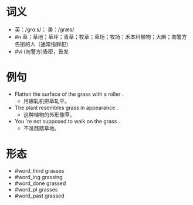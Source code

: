 # 词义
- 英：/ɡrɑːs/； 美：/ɡræs/
- #n 草；草地；草坪；青草；牧草；草场；牧场；禾本科植物；大麻；向警方告密的人（通常指罪犯）
- #vi (向警方)告密，告发
# 例句
- Flatten the surface of the grass with a roller .
	- 用碾轧机把草轧平。
- The plant resembles grass in appearance .
	- 这种植物的外形像草。
- You 're not supposed to walk on the grass .
	- 不准践踏草地。
# 形态
- #word_third grasses
- #word_ing grassing
- #word_done grassed
- #word_pl grasses
- #word_past grassed
